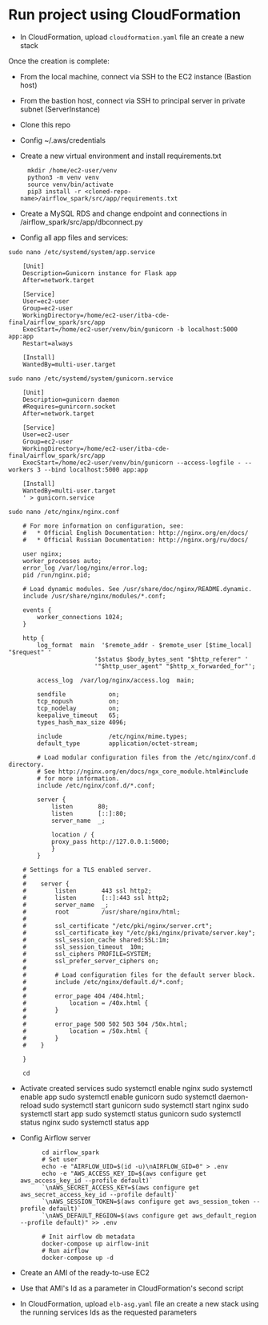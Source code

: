 
# Run project using CloudFormation

* In CloudFormation, upload `cloudformation.yaml` file an create a new stack

Once the creation is complete:

* From the local machine, connect via SSH to the EC2 instance (Bastion host)
* From the bastion host, connect via SSH to principal server in private subnet (ServerInstance)
* Clone this repo
* Config ~/.aws/credentials
* Create a new virtual environment and install requirements.txt


        mkdir /home/ec2-user/venv
        python3 -m venv venv
        source venv/bin/activate
        pip3 install -r <cloned-repo-name>/airflow_spark/src/app/requirements.txt

* Create a MySQL RDS and change endpoint and connections in <cloned-repo-name>/airflow_spark/src/app/dbconnect.py
* Config all app files and services:

`sudo nano /etc/systemd/system/app.service`

        [Unit]
        Description=Gunicorn instance for Flask app
        After=network.target

        [Service]
        User=ec2-user
        Group=ec2-user
        WorkingDirectory=/home/ec2-user/itba-cde-final/airflow_spark/src/app
        ExecStart=/home/ec2-user/venv/bin/gunicorn -b localhost:5000 app:app
        Restart=always

        [Install]
        WantedBy=multi-user.target

`sudo nano /etc/systemd/system/gunicorn.service`

        [Unit]
        Description=gunicorn daemon
        #Requires=gunircorn.socket
        After=network.target

        [Service]
        User=ec2-user
        Group=ec2-user
        WorkingDirectory=/home/ec2-user/itba-cde-final/airflow_spark/src/app
        ExecStart=/home/ec2-user/venv/bin/gunicorn --access-logfile - --workers 3 --bind localhost:5000 app:app

        [Install]
        WantedBy=multi-user.target
        ' > gunicorn.service

`sudo nano /etc/nginx/nginx.conf`

        # For more information on configuration, see:
        #   * Official English Documentation: http://nginx.org/en/docs/
        #   * Official Russian Documentation: http://nginx.org/ru/docs/

        user nginx;
        worker_processes auto;
        error_log /var/log/nginx/error.log;
        pid /run/nginx.pid;

        # Load dynamic modules. See /usr/share/doc/nginx/README.dynamic.
        include /usr/share/nginx/modules/*.conf;

        events {
            worker_connections 1024;
        }

        http {
            log_format  main  '$remote_addr - $remote_user [$time_local] "$request" '
                            '$status $body_bytes_sent "$http_referer" '
                            '"$http_user_agent" "$http_x_forwarded_for"';

            access_log  /var/log/nginx/access.log  main;

            sendfile            on;
            tcp_nopush          on;
            tcp_nodelay         on;
            keepalive_timeout   65;
            types_hash_max_size 4096;

            include             /etc/nginx/mime.types;
            default_type        application/octet-stream;

            # Load modular configuration files from the /etc/nginx/conf.d directory.
            # See http://nginx.org/en/docs/ngx_core_module.html#include
            # for more information.
            include /etc/nginx/conf.d/*.conf;

            server {
                listen       80;
                listen       [::]:80;
                server_name  _;

                location / {
                proxy_pass http://127.0.0.1:5000;
                }
            }

        # Settings for a TLS enabled server.
        #
        #    server {
        #        listen       443 ssl http2;
        #        listen       [::]:443 ssl http2;
        #        server_name  _;
        #        root         /usr/share/nginx/html;
        #
        #        ssl_certificate "/etc/pki/nginx/server.crt";
        #        ssl_certificate_key "/etc/pki/nginx/private/server.key";
        #        ssl_session_cache shared:SSL:1m;
        #        ssl_session_timeout  10m;
        #        ssl_ciphers PROFILE=SYSTEM;
        #        ssl_prefer_server_ciphers on;
        #
        #        # Load configuration files for the default server block.
        #        include /etc/nginx/default.d/*.conf;
        #
        #        error_page 404 /404.html;
        #            location = /40x.html {
        #        }
        #
        #        error_page 500 502 503 504 /50x.html;
        #            location = /50x.html {
        #        }
        #    }

        }

        cd

* Activate created services
        sudo systemctl enable nginx
        sudo systemctl enable app
        sudo systemctl enable gunicorn
        sudo systemctl daemon-reload
        sudo systemctl start gunicorn
        sudo systemctl start nginx
        sudo systemctl start app
        sudo systemctl status gunicorn
        sudo systemctl status nginx
        sudo systemctl status app

* Config Airflow server

            cd airflow_spark
            # Set user
            echo -e "AIRFLOW_UID=$(id -u)\nAIRFLOW_GID=0" > .env
            echo -e "AWS_ACCESS_KEY_ID=$(aws configure get aws_access_key_id --profile default)`
            `\nAWS_SECRET_ACCESS_KEY=$(aws configure get aws_secret_access_key_id --profile default)`
            `\nAWS_SESSION_TOKEN=$(aws configure get aws_session_token --profile default)`
            `\nAWS_DEFAULT_REGION=$(aws configure get aws_default_region --profile default)" >> .env

            # Init airflow db metadata
            docker-compose up airflow-init
            # Run airflow
            docker-compose up -d

* Create an AMI of the ready-to-use EC2
* Use that AMI's Id as a parameter in CloudFormation's second script 
* In CloudFormation, upload `elb-asg.yaml` file an create a new stack using the running services Ids as the requested parameters